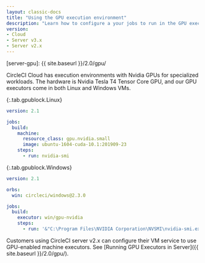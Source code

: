 ```yaml
---
layout: classic-docs
title: "Using the GPU execution environment"
description: "Learn how to configure a your jobs to run in the GPU execution environment."
version:
- Cloud
- Server v3.x
- Server v2.x
---
```

[server-gpu]: {{ site.baseurl }}/2.0/gpu/

CircleCI Cloud has execution environments with Nvidia GPUs for specialized workloads. The hardware is Nvidia Tesla T4 Tensor Core GPU, and our GPU executors come in both Linux and Windows VMs.

{:.tab.gpublock.Linux}
```yaml
version: 2.1

jobs:
  build:
    machine:
      resource_class: gpu.nvidia.small
      image: ubuntu-1604-cuda-10.1:201909-23
    steps:
      - run: nvidia-smi
```

{:.tab.gpublock.Windows}
```yaml
version: 2.1

orbs:
  win: circleci/windows@2.3.0

jobs:
  build:
    executor: win/gpu-nvidia
    steps:
      - run: '&"C:\Program Files\NVIDIA Corporation\NVSMI\nvidia-smi.exe"'
```

Customers using CircleCI server v2.x can configure their VM service to use GPU-enabled machine executors. See [Running GPU Executors in Server]({{ site.baseurl }}/2.0/gpu/).

